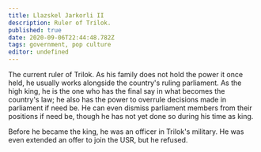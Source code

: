 ```yaml
---
title: Llazskel Jarkorli II
description: Ruler of Trilok.
published: true
date: 2020-09-06T22:44:48.782Z
tags: government, pop culture
editor: undefined
---
```


The current ruler of Trilok. As his family does not hold the power it once held, he usually works alongside the country's ruling parliament. As the high king, he is the one who has the final say in what becomes the country's law; he also has the power to overrule decisions made in parliament if need be. He can even dismiss parliament members from their positions if need be, though he has not yet done so during his time as king.

Before he became the king, he was an officer in Trilok's military. He was even extended an offer to join the USR, but he refused.